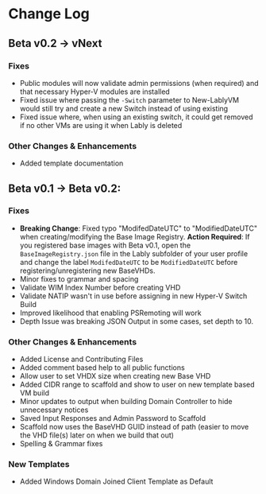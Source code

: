 # Change Log

## Beta v0.2 -> vNext

### Fixes

- Public modules will now validate admin permissions (when required) and that necessary Hyper-V modules are installed
- Fixed issue where passing the `-Switch` parameter to New-LablyVM would still try and create a new Switch instead of using existing
- Fixed issue where, when using an existing switch, it could get removed if no other VMs are using it when Lably is deleted

### Other Changes & Enhancements

- Added template documentation

## Beta v0.1 -> Beta v0.2:

### Fixes

- **Breaking Change**: Fixed typo "ModifedDateUTC" to "ModifiedDateUTC" when creating/modifying the Base Image Registry.  **Action Required**: If you registered base images with Beta v0.1, open the `BaseImageRegistry.json` file in the Lably subfolder of your user profile and change the label `ModifedDateUTC` to be `ModifiedDateUTC` before registering/unregistering new BaseVHDs.
- Minor fixes to grammar and spacing
- Validate WIM Index Number before creating VHD
- Validate NATIP wasn't in use before assigning in new Hyper-V Switch Build
- Improved likelihood that enabling PSRemoting will work
- Depth Issue was breaking JSON Output in some cases, set depth to 10.

### Other Changes & Enhancements

- Added License and Contributing Files
- Added comment based help to all public functions
- Allow user to set VHDX size when creating new Base VHD
- Added CIDR range to scaffold and show to user on new template based VM build
- Minor updates to output when building Domain Controller to hide unnecessary notices
- Saved Input Responses and Admin Password to Scaffold
- Scaffold now uses the BaseVHD GUID instead of path (easier to move the VHD file(s) later on when we build that out)
- Spelling & Grammar fixes

### New Templates

- Added Windows Domain Joined Client Template as Default

